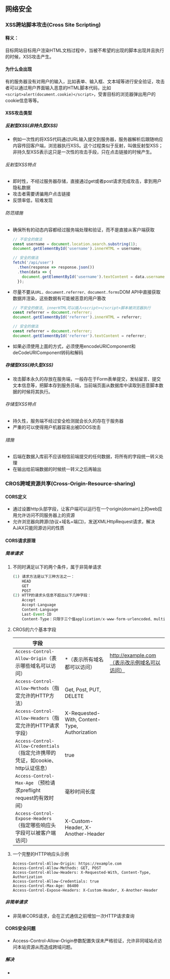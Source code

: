 ## 网络安全

### XSS跨站脚本攻击(Cross Site Scripting)

#### 释义：

目标网站目标用户渲染HTML文档过程中，当被不希望的出现的脚本出现并且执行的时候，XSS攻击产生。

#### 为什么会出现

有的服务器没有对用户的输入，比如表单、输入框、文本域等进行安全验证，攻击者可以通过用户界面输入恶意的HTML脚本代码，比如`<script>alert(document.cookie)</script>`，受害目标的浏览器弹出用户的cookie信息等等。

#### XSS攻击类型

##### 反射型XSS(非持久型XSS)

* 例如一次性的将XSS代码通过URL输入提交到服务器，服务器解析后跟随响应内容传回客户端，浏览器执行XSS。这个过程类似于反射，叫做反射型XSS；非持久型XSS表示这只是一次性的攻击手段，只在点击链接的时候产生。

###### 反射型XSS特点

* 即时性，不经过服务器存储，直接通过get或者post请求完成攻击，拿到用户隐私数据
* 攻击者需要诱骗用户点击链接
* 反馈率低，较难发现

###### 防范措施

* 确保所有的动态内容都经过服务端处理和验证，而不是直接从客户端获取

  ```javascript
  // 不安全的做法
  const username = document.location.search.substring(1);
  document.getElementById('username').innerHTML = username;
  
  // 安全的做法
  fetch('/api/user')
    .then(response => response.json())
    .then(data => {
      document.getElementById('username').textContent = data.username;
    });
  ```

  

* 尽量不要从`URL，document.referrer、document.forms`DOM API中直接获取数据并渲染，这些数据有可能被恶意的用户篡改

  ```javascript
  // 不安全的做法, innerHTML可以插入<script></script>脚本被浏览器执行
  const referrer = document.referrer;
  document.getElementById('referrer').innerHTML = referrer;
  
  // 安全的做法
  const referrer = document.referrer;
  document.getElementById('referrer').textContent = referrer;
  ```

  

* 如果必须使用上面的方式，必须使用encodeURIComponent和deCodeURIComponent转码和解码

##### 存储型XSS(持久型XSS)

* 攻击脚本永久的存放在服务端，一般存在于Form表单提交，发帖留言、提交文本信息等，把脚本存到服务员端，当前端页面从数据库中读取到恶意脚本数据的时候将其执行。

###### 存储型XSS特点

* 持久性，服务端不经过安全检测就会长久的存在于服务器
* 严重的可以使得用户机器容易出被DDOS攻击

###### 措施

* 后端在数据入库前不应该相信前端提交的任何数据，将所有的字段统一转义处理
* 在输出给前端数据的时候统一转义之后再输出

### CROS跨域资源共享(Cross-Origin-Resource-sharing)

#### CORS定义

* 通过设置http头部字段，让客户端可以运行在一个origin(domain)上的web应用允许访问不同服务器上的资源
* 允许浏览器向跨源(协议+域名+端口)，发送XMLHttpRequest请求，解决AJAX只能同源访问的性质

#### CORS请求原理

##### 简单请求

1. 不同时满足以下的两个条件，属于非简单请求

   ```javascript
   (1) 请求方法是以下三种方法之一：
       HEAD
       GET
       POST
   (2) HTTP的请求头信息不超出以下几种字段：
       Accept
       Accept-Language
       Content-Language
       Last-Event-ID
       Content-Type：只限于三个值application/x-www-form-urlencoded、multipart/form-data、text/plain
   ```

2. CROS的六个基本字段

   | 字段                                                         |                                               |                                              |
   | ------------------------------------------------------------ | --------------------------------------------- | -------------------------------------------- |
   | `Access-Control-Allow-Origin`（表示哪些域名可以访问）        | *（表示所有域名都可以访问）                   | http://example.com（表示改示例域名可以访问） |
   | `Access-Control-Allow-Methods`（指定允许的HTTP方法）         | Get, Post, PUT, DELETE                        |                                              |
   | `Access-Control-Allow-Headers`（指定允许的HTTP请求字段）     | X-Requested-With, Content-Type, Authorization |                                              |
   | `Access-Control-Allow-Credentials`（指定允许携带的凭证，如cookie、http认证信息） | true                                          |                                              |
   | `Access-Control-Max-Age` （预检请求preflight request的有效时间） | 毫秒时间长度                                  |                                              |
   | `Access-Control-Expose-Headers`（指定哪些响应头字段可以被客户端访问） | X-Custom-Header, X-Another-Header             |                                              |

   

3. 一个完整的HTTP响应头示例

   ```http
   Access-Control-Allow-Origin: https://example.com
   Access-Control-Allow-Methods: GET, POST
   Access-Control-Allow-Headers: X-Requested-With, Content-Type, Authorization
   Access-Control-Allow-Credentials: true
   Access-Control-Max-Age: 86400
   Access-Control-Expose-Headers: X-Custom-Header, X-Another-Header
   ```

   

##### 非简单请求

* 非简单CORS请求，会在正式通信之前增加一次HTTP请求查询

#### CORS安全问题

* Access-Control-Allow-Origin参数配置失误未严格验证，允许非同域站点访问本站资源从而造成跨域问题。

##### 解决

* 